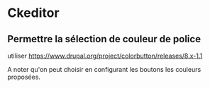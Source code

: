 # Ckeditor
## Permettre la sélection de couleur de police
utiliser https://www.drupal.org/project/colorbutton/releases/8.x-1.1

A noter qu'on peut choisir en configurant les boutons les couleurs proposées.
